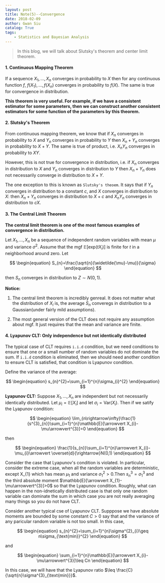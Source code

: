 ```yaml
---
layout: post
title: Note(5)--Convergence
date: 2018-02-09
author: Gwan Siu
catalog: True
tags:
	- Statistics and Bayesian Analysis
---
```


>  In this blog, we will talk about Slutsky's theorem and center limit theorem.

#### 1. Continuous Mapping Theorem

If a sequence $X_{1},...,X_{n}$ converges in probability to $X$ then for any continuous function $f$, $f(X_{1}),...,f(X_{n})$ converges in probability to $f(X)$. The same is true for convergence in distribution.

**This theorem is very useful. For example, if we have a consistent estimator for some parameters, then we can construct another consistent estimators for some function of the parameters by this theorem.**

#### 2. Slutsky's Theorem

From continuous mapping theorem, we know that if $X_{n}$ converges in probability to $X$ and $Y_{n}$ converges in probability to $Y$ then $X_{n} + Y_{n}$ converges in probability to $X+Y$. The same is true of product, i.e. $X_{n}Y_{n}$ converges in probability to $XY$.

However, this is not true for convergence in distribution, i.e. if $X_{n}$ converges in distribution to $X$ and $Y_{n}$ converges in distribution to $Y$ then $X_{n} + Y_{n}$ does not necessarily converge in distribution to $X+Y$.

The one exception to this is known as `Slutsky's theoem`. It says that if $Y_{n}$ converges in distribution to a constant $c$, and $X$ converges in distribution to $X$: then $X_{n}+Y_{n}$ converges in distribution to $X+c$ and $X_{n}Y_{n}$ converges in distribution to $cX$.

#### 3. The Central Limit Theorem

**The central limit theorem is one of the most famous examples of convergence in distribution.**

Let $X_{1},...,X_{n}$ be a sequence of independent random variables with mean $\mu$ and variance $\sigma^{2}$. Assume that the mgf $\mathbb{E}[\text{exp}(tX_{i})]$ is finite for $t$ in a neighborhood around zero. Let

$$
\begin{equation}
S_{n}=\frac{\sqrt{n}(\widetilde{\mu}-\mu)}{\sigma}
\end{equation}
$$ 

then $S_{n}$ converges in distribution to $Z\sim N(0,1)$.

**Notice:**

1. The central limit theorem is incredibly genreal. It does not matter what the distribution of $X_{i}$ is, the average $S_{n}$ converegs in distribution to a Gaussian(under fairly mild assumptions).

2. The most general version of the CLT does not require any assumption about mgf. It just requires that the mean and variance are finite. 

#### 4. Lyapunov CLT: Only independence but not identically distributed

The typical case of CLT requires `i.i.d` condition, but we need conditions to ensure that one or a small number of random variables do not dominate the sum. If `i.i.d` condition is eliminated, then we should need another condition to ensure CLT is satisfied, that condition is Lyapunov condition.

Define the variance of the average:

$$
\begin{equation}
s_{n}^{2}=\sum_{i=1}^{n}\sigma_{i}^{2}
\end{equation}
$$

**Lyapunov CLT:** Suppose $X_{1},...,X_{n}$ are independent but not necessarily identically distributed. Let $\mu_{i}=\mathbb{E}[X_{i}]$ and let $\sigma_{i}=\text{Var}(X_{i})$. Then if we satify the Lyapunov condition:

$$
\begin{equation}
\lim_{n\rightarrow\infty}\frac{1}{s^{3}_{n}}\sum_{i=1}^{n}\mathbb{E}[\arrowvert X_{i}-\mu\arrowvert^{3}]=0
\end{equation}
$$

then

$$
\begin{equation}
\frac{1}{s_{n}}\sum_{i=1}^{n}\arrowvert X_{i}-\mu_{i}\arrowvert \overset{d}{\rightarrow}N(0,1)
\end{equation}
$$

Consider the case that Lyapunov's condition is violated. In particular, consider the extreme case, when all the random variables are deterministic, except X_{1} which has mean $\mu_{1}$ and variance $\sigma_{1}^{2}>0$.Then $s_{n}^{3}=\sigma_{1}^{3}$ and the third absolute moment $\mathbb{E}[\arrowvert X_{1}-\mu\arrowvert^{3}]>0$ so that the Lyapunov condition. Roughly, what can happen in the non-idnetically distributed case is that only one random variable can dominate the sum in which case you are not really averaging many things so you do not have CLT.

Consider another typical cse of Lyapunov CLT. Supppose we have absolute moments are bounded by some constant $C>0$ say that and the variance of any paricular random variable is not too small. In this case,

$$
\begin{equation}
s_{n}^{2}=\sum_{i=1}^{n}\sigma^{2}_{i}\geq n\sigma_{\text{min}}^{2}
\end{equation}
$$

and 

$$
\begin{equation}
\sum_{i=1}^{n}\mathbb{E}[\arrowvert X_{i}-\mu\arrowvert^{3}]\leq Cn
\end{equation}
$$

In this case, we will have that the Lyapunov ratio $\leq \frac{C}{\sqrt{n}\sigma^{3}_{\text{min}}}$.